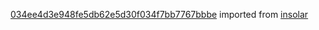 [034ee4d3e948fe5db62e5d30f034f7bb7767bbbe](https://github.com/insolar/insolar/commit/034ee4d3e948fe5db62e5d30f034f7bb7767bbbe) imported from [insolar](https://github.com/insolar/insolar)
